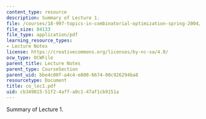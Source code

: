```yaml
---
content_type: resource
description: Summary of Lecture 1.
file: /courses/18-997-topics-in-combinatorial-optimization-spring-2004/cb34901551f24affa0c147af1cb9151a_co_lec1.pdf
file_size: 84133
file_type: application/pdf
learning_resource_types:
- Lecture Notes
license: https://creativecommons.org/licenses/by-nc-sa/4.0/
ocw_type: OCWFile
parent_title: Lecture Notes
parent_type: CourseSection
parent_uid: bbe4c00f-a4c4-e800-6674-00c926294ba8
resourcetype: Document
title: co_lec1.pdf
uid: cb349015-51f2-4aff-a0c1-47af1cb9151a
---
```

Summary of Lecture 1.